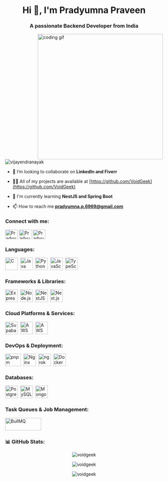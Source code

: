 <h1 align="center">Hi 👋, I'm Pradyumna Praveen</h1>
<h3 align="center">A passionate Backend Developer from India</h3>

<img align="right" alt="coding gif" width="400" src="https://i.pinimg.com/originals/d4/81/f3/d481f3c72e283309071f79e01b05c06d.gif">

<p align="left"> <img src="https://komarev.com/ghpvc/?username=vijayendranayak&label=Profile%20views&color=0e75b6&style=flat" alt="vijayendranayak" /> </p>

- 👯 I’m looking to collaborate on **LinkedIn and Fiverr**

- 👨‍💻 All of my projects are available at [https://github.com/VoidGeek](https://github.com/VoidGeek)

- 🌱 I'm currently learning **NestJS and Spring Boot**

- 📫 How to reach me **pradyumna.p.6969@gmail.com**

<h3 align="left">Connect with me:</h3>
<p align="left">
  <a href="https://linkedin.com/in/pradyumna-p-010038231/" target="blank"><img align="center" src="https://raw.githubusercontent.com/rahuldkjain/github-profile-readme-generator/master/src/images/icons/Social/linked-in-alt.svg" alt="Pradyumna Praveen" height="30" width="40" /></a>
  <a href="https://www.hackerrank.com/profile/pradyumna_p_6969" target="blank"><img align="center" src="https://raw.githubusercontent.com/rahuldkjain/github-profile-readme-generator/master/src/images/icons/Social/hackerrank.svg" alt="Pradyumna Praveen" height="30" width="40" /></a>
  <a href="https://leetcode.com/u/voidxml/" target="blank"><img align="center" src="https://raw.githubusercontent.com/rahuldkjain/github-profile-readme-generator/master/src/images/icons/Social/leet-code.svg" alt="Pradyumna Praveen" height="30" width="40" /></a>
</p>

### Languages:

<div>
  <img src="https://cdn.jsdelivr.net/gh/devicons/devicon/icons/c/c-original.svg" title="C" alt="C" width="40" height="40"/>&nbsp;
  <img src="https://cdn.jsdelivr.net/gh/devicons/devicon/icons/java/java-original.svg" title="Java" alt="Java" width="40" height="40"/>&nbsp;
  <img src="https://cdn.jsdelivr.net/gh/devicons/devicon/icons/python/python-original.svg" title="Python" alt="Python" width="40" height="40"/>&nbsp;
  <img src="https://cdn.jsdelivr.net/gh/devicons/devicon/icons/javascript/javascript-original.svg" title="JavaScript" alt="JavaScript" width="40" height="40"/>&nbsp;
  <img src="https://cdn.jsdelivr.net/gh/devicons/devicon/icons/typescript/typescript-original.svg" title="TypeScript" alt="TypeScript" width="40" height="40"/>&nbsp;
</div>

### Frameworks & Libraries:

<div>
  <img src="https://adware-technologies.s3.amazonaws.com/uploads/technology/thumbnail/20/express-js.png" title="Express.js" alt="Express.js" width="40" height="40"/>&nbsp;
  <img src="https://cdn.jsdelivr.net/gh/devicons/devicon/icons/nodejs/nodejs-original.svg" title="Node.js" alt="Node.js" width="40" height="40"/>&nbsp;
  <img src="https://docs.nestjs.com/assets/logo-small.svg" title="NestJS" alt="NestJS" width="40" height="40"/>&nbsp;
  <img src="https://miro.medium.com/v2/resize:fit:576/1*yqQpg5pkNNY2NCdcmqVstw.png" title="Next.js" alt="Next.js" width="40" height="40"/>&nbsp;
</div>

### Cloud Platforms & Services:

<div>
  <img src="https://seeklogo.com/images/S/supabase-logo-DCC676FFE2-seeklogo.com.png" title="Supabase" alt="Supabase" width="40" height="40"/>&nbsp;
  <img src="https://assets.streamlinehq.com/image/private/w_300,h_300,ar_1/f_auto/v1/icons/1/aws-s3-9fy4y5f02sp6fm0wxo9qj.png/aws-s3-toi4erj6v293ib57kdic73.png?_a=DATAdtfiZAA0" title="AWS S3" alt="AWS S3" width="40" height="40"/>&nbsp;
  <img src="https://files.svgcdn.io/logos/aws-ec2.png" title="AWS EC2" alt="AWS EC2" width="40" height="40"/>&nbsp;
</div>

### DevOps & Deployment:

<div>
  <img src="https://encrypted-tbn0.gstatic.com/images?q=tbn:ANd9GcQ0-NLg1N-CS_Is11yefjcNtmMND3VYjcaFLg&s" title="pnpm" alt="pnpm" width="50" height="40"/>&nbsp;
  <img src="https://icon.icepanel.io/Technology/svg/NGINX.svg" title="Nginx" alt="Nginx" width="40" height="40"/>&nbsp;
  <img src="https://cdn.prod.website-files.com/6640cd28f51f13175e577c05/6650569ab0a2be1e834a5e86_94adae15-b8bb-50cf-92e8-2307ac1b267f.svg" title="ngrok" alt="ngrok" width="40" height="40"/>&nbsp;
  <img src="https://cdn.jsdelivr.net/gh/devicons/devicon/icons/docker/docker-original.svg" title="Docker" alt="Docker" width="40" height="40"/>&nbsp;
</div>

### Databases:

<div>
  <img src="https://cdn.jsdelivr.net/gh/devicons/devicon/icons/postgresql/postgresql-original.svg" title="PostgreSQL" alt="PostgreSQL" width="40" height="40"/>&nbsp;
  <img src="https://cdn.jsdelivr.net/gh/devicons/devicon/icons/mysql/mysql-original.svg" title="MySQL" alt="MySQL" width="40" height="40"/>&nbsp;
  <img src="https://cdn.jsdelivr.net/gh/devicons/devicon/icons/mongodb/mongodb-original.svg" title="MongoDB" alt="MongoDB" width="40" height="40"/>&nbsp;
</div>

### Task Queues & Job Management:

<div>
  <img src="https://user-images.githubusercontent.com/95200/143832033-32e868df-f3b0-4251-97fb-c64809a43d36.png" title="BullMQ" alt="BullMQ" width="115" height="40"/>&nbsp;
</div>

<h3 align="left">📊 GitHub Stats:</h3>

<p align="center">
  <img src="https://github-readme-stats.vercel.app/api/top-langs?username=voidgeek&show_icons=true&locale=en&layout=compact&theme=dark" alt="voidgeek" />
</p>

<p align="center">
  <img src="https://github-readme-stats.vercel.app/api?username=voidgeek&show_icons=true&locale=en&theme=dark" alt="voidgeek" />
</p>

<p align="center">
  <img src="https://github-readme-streak-stats.herokuapp.com/?user=voidgeek&theme=dark" alt="voidgeek" />
</p>

